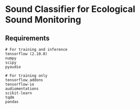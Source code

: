 # Sound Classifier for Ecological Sound Monitoring
## Requirements
```
# For training and inference
tensorflow (2.10.0)
numpy
scipy
pyaudio

# For training only
tensorflow_addons
tensorflow-io
audiomentations
scikit-learn
tqdm
pandas
```